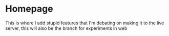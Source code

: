 # Homepage
This is where I add stupid features that I'm debating on making it to the live server, this will also be the branch for experiments in web